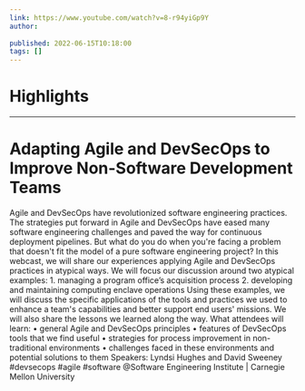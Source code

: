 ```yaml
---
link: https://www.youtube.com/watch?v=8-r94yiGp9Y
author: 
   
published: 2022-06-15T10:18:00
tags: []
---
```

# Highlights


---
# Adapting Agile and DevSecOps to Improve Non-Software Development Teams
Agile and DevSecOps have revolutionized software engineering practices. The strategies put forward in Agile and DevSecOps have eased many software engineering challenges and paved the way for continuous deployment pipelines. But what do you do when you're facing a problem that doesn't fit the model of a pure software engineering project? In this webcast, we will share our experiences applying Agile and DevSecOps practices in atypical ways. We will focus our discussion around two atypical examples: 1. managing a program office’s acquisition process 2. developing and maintaining computing enclave operations Using these examples, we will discuss the specific applications of the tools and practices we used to enhance a team's capabilities and better support end users' missions. We will also share the lessons we learned along the way. What attendees will learn: • general Agile and DevSecOps principles • features of DevSecOps tools that we find useful • strategies for process improvement in non-traditional environments • challenges faced in these environments and potential solutions to them Speakers: Lyndsi Hughes and David Sweeney #devsecops #agile #software @Software Engineering Institute | Carnegie Mellon University